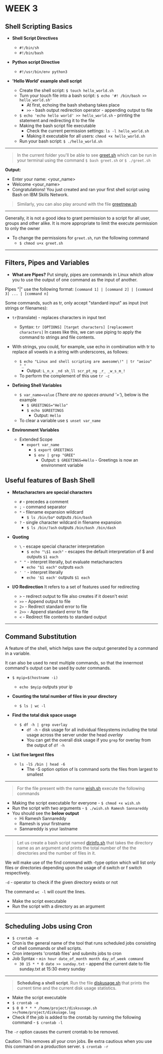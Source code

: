 # WEEK 3

## Shell Scripting Basics

- **Shell Script Directives**
    - `#!/bin/sh`
    - `#!/bin/bash`
- **Python script Directive**
    - `#!/usr/bin/env python3`

- **'Hello World' example shell script**
    - Create the shell script: `$ touch hello_world.sh`
    - Turn your touch file into a bash script: `$ echo '#! /bin/bash >> hello_world.sh'`
        - At first, echoing the bash shebang takes place
        - `>>` - bash output redirection operator - appending output to file
    - `$ echo 'echo hello world' >> hello_world.sh` - printing the statement and redirecting it to the file
    - Making the bash script file executable
        - Check the current permission settings: `ls -l hello_world.sh`
        - Making it executable for all users: `chmod +x hello_world.sh`
    - Run your bash script: `$ ./hello_world.sh`

---

> In the current folder you'll be able to see [greet.sh](https://github.com/Curovearth/Learning-Linux/blob/main/Week%203/greet.sh) which can be run in your terminal using the command `$ bash greet.sh` or `$ ./greet.sh`

**Output:**

- Enter your name: <your_name>
- Welcome <your_name>
- Congratulations! You just created and ran your first shell script using Bash on IBM Skills Network.

> Similarly, you can also play around with the file [greetnew.sh](https://github.com/Curovearth/Learning-Linux/blob/main/Week%203/greetnew.sh)

---

Generally, it is not a good idea to grant permission to a script for all user, groups and other alike. It is more appropriate to limit the execute permission to only the owner
- To change the permissions for `greet.sh`, run the following command
    - `$ chmod u+x greet.sh`

---

## Filters, Pipes and Variables

- **What are Pipes?**
Put simply, pipes are commands in Linux which allow you to use the output of one command as the input of another.

Pipes "|" use the following format:
`[command 1] | [command 2] | [command 3] ... | [command n]`

Some commands, such as tr, only accept "standard input" as input (not strings or filenames):
- `tr`(translate) - replaces characters in input text
    - Syntax: `tr [OPTIONS] [target characters] [replacement characters]`
In cases like this, we can use piping to apply the command to strings and file contents.

- With strings, you could, for example, use echo in combination with tr to replace all vowels in a string with underscores, as follows: 
    - `$ echo "Linux and shell scripting are awesome\!" | tr "aeiou" "_"`
        - Output: `L_n_x _nd sh_ll scr_pt_ng _r_ _w_s_m_!`
    - To perform the complement of this use `tr -c`


- **Defining Shell Variables**
    - `$ var_name=value` (*There are no spaces around '='*), below is the example
        - `$ GREETINGS="Hello"`
        - `$ echo $GREETINGS`
            - Output: `Hello`
    - To clear a variable use `$ unset var_name`

- **Environment Variables**
    - Extended Scope
        - `export var_name`
            - `$ export GREETINGS`
            - `$ env | grep "GREE"`
                - Output: `$ GREETINGS=Hello` - Greetings is now an environment variable

## Useful features of Bash Shell

- **Metacharacters are special characters**
    - `#` - precedes a comment
    - `;` - command separator
    - `*` - filename expansion wildcard
        - `$ ls /bin/ba*` outputs `/bin/bash`
    - `?` - single character wildcard in filename expansion
        - `$ ls /bin/?ash` outputs `/bin/bash /bin/dash`

- **Quoting**
    - `\` - escape special character interpretation
        - `$ echo "\$1 each"` - escapes the default interpretation of $ and outputs `$1 each`
    - `" "` - interpret literally, but evaluate metacharacters
        - `echo "$1 each"` outputs `each`
    - `' '` - interpret literally
        - `echo '$1 each'` outputs `$1 each`

- **I/O Redirection**
It refers to a set of features used for redirecting
    - `>` - redirect output to file also creates if it doesn't exist
    - `>>` - Append output to file
    - `2>` - Redirect standard error to file
    - `2>>` - Append standard error to file
    - `<` - Redirect file contents to standard output

---

## Command Substitution

A feature of the shell, which helps save the output generated by a command in a variable.

It can also be used to nest multiple commands, so that the innermost command's output can be used by outer commands.

- `$ myip=$(hostname -i)`
    - `echo $myip` outputs your ip

- **Counting the total number of files in your directory**
    - `$ ls | wc -l`
- **Find the total disk space usage**
    - `$ df -h | grep overlay`
        - `df -h` - disk usage for all individual filesystems including the total usage across the server under the head *overlay*
        - You can get the overall disk usage if you `grep` for overlay from the output of `df -h`
- **List five largest files**
    - `ls -lS /bin | head -6`
        - The -S option option of ls command sorts the files from largest to smallest

---

> For the file present with the name [wish.sh](wish.sh) execute the following commands

- Making the script executable for everyone - `$ chmod +x wish.sh`
- Run the script with two arguments - `$ ./wish.sh Ramesh Sannareddy`
- You should see the **below output**
    - Hi Ramesh Sannareddy
    - Ramesh is your firstname
    - Sannareddy is your lastname

---

> Let us create a bash script named [dirinfo.sh](dirinfo.sh) that takes the directory name as an argument and prints the total number of the the directories and the number of files in it.

We will make use of the find command with -type option which will list only files or directories depending upon the usage of d switch or f switch respectively.

`-d` - operator to check if the given directory exists or not

The command `wc -l` will count the lines.

- Make the script executable
- Run the script with a directory as an argument

---

## Scheduling Jobs using Cron

- `$ crontab -e`
- Cron is the general name of the tool that runs scheduled jobs consisting of shell commands or shell scripts.
- Cron interprets 'crontab files' and submits jobs to cron
- Job Syntax - `min hour date_of_month month day_of_week command`
    - `30 15 * * 0 date >> sunday.txt` - append the current date to file sunday.txt at 15:30 every sunday

---

> **Scheduling a shell script**. Run the file [diskusage.sh](diskusage.sh) that prints the current time and the current disk usage statistics.

- Make the script executable
- `$ crontab -e`
- `$ 0 0 * * * /home/project/disksusage.sh >>/home/project/diskusage.log`
- Check if the job is added to the crontab by running the following command - `$ crontab -l`

The `-r` option causes the current crontab to be removed.

Caution: This removes all your cron jobs. Be extra cautious when you use this command on a production server. `$ crontab -r`